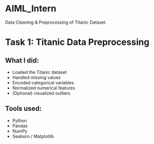 # AIML_Intern
Data Cleaning &amp; Preprocessing of Titanic Dataset.
# Task 1: Titanic Data Preprocessing

## What I did:
- Loaded the Titanic dataset
- Handled missing values
- Encoded categorical variables
- Normalized numerical features
- (Optional) visualized outliers

## Tools used:
- Python
- Pandas
- NumPy
- Seaborn / Matplotlib
